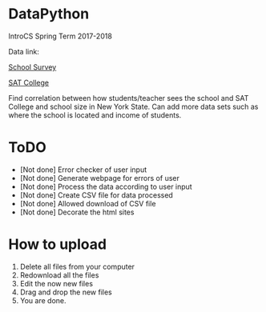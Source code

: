 # DataPython
IntroCS Spring Term 2017-2018

Data link:

[School Survey](https://data.cityofnewyork.us/Education/2010-2011-NYC-School-Survey/mnz3-dyi8)

[SAT College](https://data.cityofnewyork.us/Education/2010-SAT-College-Board-School-Level-Results/zt9s-n5aj)

Find correlation between how students/teacher sees the school and SAT College and school size in New York State. Can add more data sets such as where the school is located and income of students.

# ToDO
- [Not done] Error checker of user input
- [Not done] Generate webpage for errors of user
- [Not done] Process the data according to user input
- [Not done] Create CSV file for data processed
- [Not done] Allowed download of CSV file
- [Not done] Decorate the html sites

# How to upload
1. Delete all files from your computer
2. Redownload all the files
3. Edit the now new files
4. Drag and drop the new files
5. You are done.
